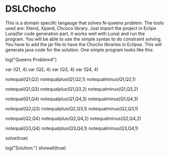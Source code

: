 # DSLChocho

This is a domain speciifc langauge that solves N-queens problem. The tools used are: Xtend, Xpand, Chcoco library. Just import the project in Eclipe Luna(for code generation part, it works well with Luna) and run the program. You will be able to use the simple syntax to do constraint solving. You have to add the jar file to have the Chocho libraries in Eclipse. This will generate java code for the solution. One simple program looks like this:



log("Queens Problem4")

var (Q1, 4)
var (Q2, 4)
var (Q3, 4)
var (Q4, 4)


notequal(Q1,Q2)
notequalplus(Q1,Q2,1)
notequalminus(Q1,Q2,1)

notequal(Q1,Q3)
notequalplus(Q1,Q3,2)
notequalminus(Q1,Q3,2)

notequal(Q1,Q4)
notequalplus(Q1,Q4,3)
notequalminus(Q1,Q4,3)

notequal(Q2,Q3)
notequalplus(Q2,Q3,1)
notequalminus(Q2,Q3,1)

notequal(Q2,Q4)
notequalplus(Q2,Q4,2)
notequalminus(Q2,Q4,2)

notequal(Q3,Q4)
notequalplus(Q3,Q4,1)
notequalminus(Q3,Q4,1)


solve(true)

log("Solution:")
showall(true)

